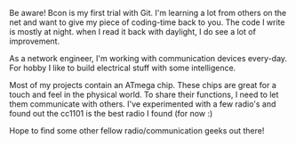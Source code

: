 Be aware! Bcon is my first trial with Git.
I'm learning a lot from others on the net and want to give my piece of coding-time back to you.
The code I write is mostly at night.
when I read it back with daylight, I do see a lot of improvement.

As a network engineer, I'm working with communication devices every-day.
For hobby I like to build electrical stuff with some intelligence.

Most of my projects contain an ATmega chip. 
These chips are great for a touch and feel in the physical world.
To share their functions, I need to let them communicate with others.
I've experimented with a few radio's and found out the cc1101 is the best radio I found (for now :)


Hope to find some other fellow radio/communication geeks out there!
